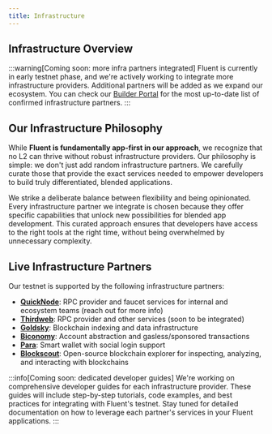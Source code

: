 ```yaml
---
title: Infrastructure
---
```


Infrastructure Overview
---

:::warning[Coming soon: more infra partners integrated]
Fluent is currently in early testnet phase, and we're actively working to integrate more infrastructure providers. Additional partners will be added as we expand our ecosystem. You can check our [Builder Portal](https://testnet.fluent.xyz/builder) for the most up-to-date list of confirmed infrastructure partners.
:::

## Our Infrastructure Philosophy

While **Fluent is fundamentally app-first in our approach**, we recognize that no L2 can thrive without robust infrastructure providers. Our philosophy is simple: we don't just add random infrastructure partners. We carefully curate those that provide the exact services needed to empower developers to build truly differentiated, blended applications.

We strike a deliberate balance between flexibility and being opinionated. Every infrastructure partner we integrate is chosen because they offer specific capabilities that unlock new possibilities for blended app development. This curated approach ensures that developers have access to the right tools at the right time, without being overwhelmed by unnecessary complexity.

## Live Infrastructure Partners

Our testnet is supported by the following infrastructure partners:

* **[QuickNode](https://www.quicknode.com/docs/welcome)**: RPC provider and faucet services for internal and ecosystem teams (reach out for more info)
* **[Thirdweb](https://portal.thirdweb.com/)**: RPC provider and other services (soon to be integrated)
* **[Goldsky](./goldsky)**: Blockchain indexing and data infrastructure
* **[Biconomy](https://docs.biconomy.io/)**: Account abstraction and gasless/sponsored transactions
* **[Para](https://docs.getpara.com/v2/introduction/welcome)**: Smart wallet with social login support
* **[Blockscout](https://docs.blockscout.com/)**: Open-source blockchain explorer for inspecting, analyzing, and interacting with blockchains

:::info[Coming soon: dedicated developer guides]
We're working on comprehensive developer guides for each infrastructure provider. These guides will include step-by-step tutorials, code examples, and best practices for integrating with Fluent's testnet. Stay tuned for detailed documentation on how to leverage each partner's services in your Fluent applications.
:::
